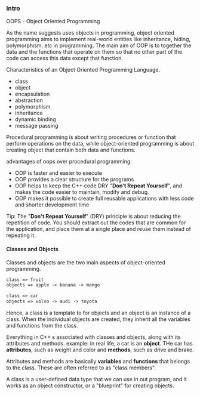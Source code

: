 ### Intro

OOPS - Object Oriented Programming

As the name suggests uses objects in programming, object oriented programming aims to implement real-world entities like inheritance, hiding, polymorphism, etc in programming. The main aim of OOP is to together the data and the functions that operate on them so that no other part of the code can access this data except that function.

Characteristics of an Object Oriented Programming Language.

- class
- object
- encapsulation
- abstraction
- polymorphism
- inheritance
- dynamic binding
- message passing

Procedural programming is about writing procedures or function that perform operations on the data, while object-oriented programming is about creating object that contain both data and functions.

advantages of oops over procedural programming:

- OOP is faster and easier to execute
- OOP provides a clear structure for the programs
- OOP helps to keep the C++ code DRY "**Don't Repeat Yourself**", and makes the code easier to maintain, modify and debug.
- OOP makes it possible to create full reusable applications with less code and shorter development time

Tip: The "**Don't Repeat Yourself**" (DRY) principle is about reducing the repetition of code. You should extract out the codes that are common for the application, and place them at a single place and reuse them instead of repeating it.

#### Classes and Objects

Classes and objects are the two main aspects of object-oriented programming.

```txt
class => fruit
objects => apple -> banana -> mango
```

```txt
class => car
objects => volvo -> audi -> toyota
```

Hence, a class is a template to for objects and an object is an instance of a class. When the individual objects are created, they inherit all the variables and functions from the class.

Everything in C++ s associated with classes and objects, along with its attributes and methods. example: in real life, a car is an **object**. THe car has **attributes**, such as weight and color and **methods**, such as drive and brake.

Attributes and methods are basically **variables** and **functions** that belongs to the class. These are often referred to as "class members".

A class is a user-defined data type that we can use in out program, and it works as an object constructor, or a "blueprint" for creating objects.
